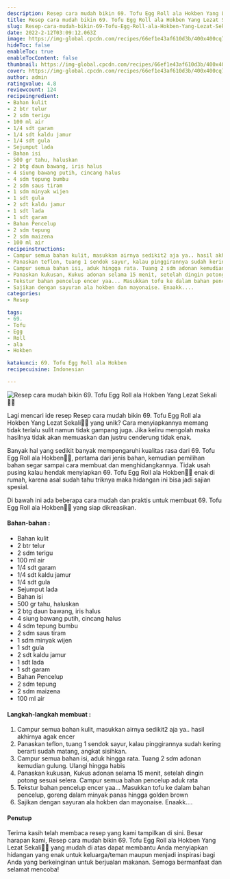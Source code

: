 ```yaml
---
description: Resep cara mudah bikin 69. Tofu Egg Roll ala Hokben Yang Lezat Sekali"
title: Resep cara mudah bikin 69. Tofu Egg Roll ala Hokben Yang Lezat Sekali
slug: Resep-cara-mudah-bikin-69-Tofu-Egg-Roll-ala-Hokben-Yang-Lezat-Sekali
date: 2022-2-12T03:09:12.063Z
image: https://img-global.cpcdn.com/recipes/66ef1e43af610d3b/400x400cq70/photo.jpg
hideToc: false
enableToc: true
enableTocContent: false
thumbnail: https://img-global.cpcdn.com/recipes/66ef1e43af610d3b/400x400cq70/photo.jpg
cover: https://img-global.cpcdn.com/recipes/66ef1e43af610d3b/400x400cq70/photo.jpg
author: admin
ratingvalue: 4.8
reviewcount: 124
recipeingredient:
- Bahan kulit
- 2 btr telur
- 2 sdm terigu
- 100 ml air
- 1/4 sdt garam
- 1/4 sdt kaldu jamur
- 1/4 sdt gula
- Sejumput lada
- Bahan isi
- 500 gr tahu, haluskan
- 2 btg daun bawang, iris halus
- 4 siung bawang putih, cincang halus
- 4 sdm tepung bumbu
- 2 sdm saus tiram
- 1 sdm minyak wijen
- 1 sdt gula
- 2 sdt kaldu jamur
- 1 sdt lada
- 1 sdt garam
- Bahan Pencelup
- 2 sdm tepung
- 2 sdm maizena
- 100 ml air
recipeinstructions:
- Campur semua bahan kulit, masukkan airnya sedikit2 aja ya.. hasil akhirnya agak encer
- Panaskan teflon, tuang 1 sendok sayur, kalau pinggirannya sudah kering berarti sudah matang, angkat sisihkan.
- Campur semua bahan isi, aduk hingga rata. Tuang 2 sdm adonan kemudian gulung. Ulangi hingga habis
- Panaskan kukusan, Kukus adonan selama 15 menit, setelah dingin potong sesuai selera. Campur semua bahan pencelup aduk rata
- Tekstur bahan pencelup encer yaa... Masukkan tofu ke dalam bahan pencelup, goreng dalam minyak panas hingga golden brown
- Sajikan dengan sayuran ala hokben dan mayonaise. Enaakk....
categories:
- Resep

tags:
- 69.
- Tofu
- Egg
- Roll
- ala
- Hokben

katakunci: 69. Tofu Egg Roll ala Hokben
recipecuisine: Indonesian

---
```


![Resep cara mudah bikin 69. Tofu Egg Roll ala Hokben Yang Lezat Sekali👩‍🍳](https://img-global.cpcdn.com/recipes/66ef1e43af610d3b/400x400cq70/photo.jpg)

Lagi mencari ide resep Resep cara mudah bikin 69. Tofu Egg Roll ala Hokben Yang Lezat Sekali👩‍🍳 yang unik? Cara menyiapkannya memang tidak terlalu sulit namun tidak gampang juga. Jika keliru mengolah maka hasilnya tidak akan memuaskan dan justru cenderung tidak enak.

Banyak hal yang sedikit banyak mempengaruhi kualitas rasa dari 69. Tofu Egg Roll ala Hokben👩‍🍳, pertama dari jenis bahan, kemudian pemilihan bahan segar sampai cara membuat dan menghidangkannya. Tidak usah pusing kalau hendak menyiapkan 69. Tofu Egg Roll ala Hokben👩‍🍳 enak di rumah, karena asal sudah tahu triknya maka hidangan ini bisa jadi sajian spesial.

Di bawah ini ada beberapa cara mudah dan praktis untuk membuat 69. Tofu Egg Roll ala Hokben👩‍🍳 yang siap dikreasikan.

<!--inarticleads1-->

#### Bahan-bahan :

- Bahan kulit
- 2 btr telur
- 2 sdm terigu
- 100 ml air
- 1/4 sdt garam
- 1/4 sdt kaldu jamur
- 1/4 sdt gula
- Sejumput lada
- Bahan isi
- 500 gr tahu, haluskan
- 2 btg daun bawang, iris halus
- 4 siung bawang putih, cincang halus
- 4 sdm tepung bumbu
- 2 sdm saus tiram
- 1 sdm minyak wijen
- 1 sdt gula
- 2 sdt kaldu jamur
- 1 sdt lada
- 1 sdt garam
- Bahan Pencelup
- 2 sdm tepung
- 2 sdm maizena
- 100 ml air

<!--inarticleads2-->

#### Langkah-langkah membuat :

1. Campur semua bahan kulit, masukkan airnya sedikit2 aja ya.. hasil akhirnya agak encer
1. Panaskan teflon, tuang 1 sendok sayur, kalau pinggirannya sudah kering berarti sudah matang, angkat sisihkan.
1. Campur semua bahan isi, aduk hingga rata. Tuang 2 sdm adonan kemudian gulung. Ulangi hingga habis
1. Panaskan kukusan, Kukus adonan selama 15 menit, setelah dingin potong sesuai selera. Campur semua bahan pencelup aduk rata
1. Tekstur bahan pencelup encer yaa... Masukkan tofu ke dalam bahan pencelup, goreng dalam minyak panas hingga golden brown
1. Sajikan dengan sayuran ala hokben dan mayonaise. Enaakk....

#### Penutup

Terima kasih telah membaca resep yang kami tampilkan di sini. Besar harapan kami, Resep cara mudah bikin 69. Tofu Egg Roll ala Hokben Yang Lezat Sekali👩‍🍳 yang mudah di atas dapat membantu Anda menyiapkan hidangan yang enak untuk keluarga/teman maupun menjadi inspirasi bagi Anda yang berkeinginan untuk berjualan makanan. Semoga bermanfaat dan selamat mencoba!